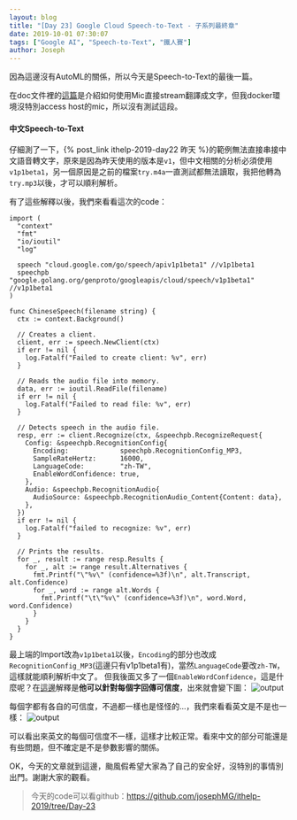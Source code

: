 ```yaml
---
layout: blog
title: "[Day 23] Google Cloud Speech-to-Text - 子系列最終章"
date: 2019-10-01 07:30:07
tags: ["Google AI", "Speech-to-Text", "鐵人賽"]
author: Joseph
---
```

因為這邊沒有AutoML的關係，所以今天是Speech-to-Text的最後一篇。

在doc文件裡的[這篇](https://cloud.google.com/speech-to-text/docs/streaming-recognize?authuser=1)是介紹如何使用Mic直接stream翻譯成文字，但我docker環境沒特別access host的mic，所以沒有測試這段。

#### 中文Speech-to-Text
仔細測了一下，{% post_link ithelp-2019-day22 昨天 %}的範例無法直接串接中文語音轉文字，原來是因為昨天使用的版本是`v1`，但中文相關的分析必須使用`v1p1beta1`，另一個原因是之前的檔案`try.m4a`一直測試都無法讀取，我把他轉為`try.mp3`以後，才可以順利解析。
<!-- more -->

有了這些解釋以後，我們來看看這次的code：
```golang
import (
  "context"
  "fmt"
  "io/ioutil"
  "log"

  speech "cloud.google.com/go/speech/apiv1p1beta1" //v1p1beta1
  speechpb "google.golang.org/genproto/googleapis/cloud/speech/v1p1beta1" //v1p1beta1
)

func ChineseSpeech(filename string) {
  ctx := context.Background()

  // Creates a client.
  client, err := speech.NewClient(ctx)
  if err != nil {
    log.Fatalf("Failed to create client: %v", err)
  }

  // Reads the audio file into memory.
  data, err := ioutil.ReadFile(filename)
  if err != nil {
    log.Fatalf("Failed to read file: %v", err)
  }

  // Detects speech in the audio file.
  resp, err := client.Recognize(ctx, &speechpb.RecognizeRequest{
    Config: &speechpb.RecognitionConfig{
      Encoding:             speechpb.RecognitionConfig_MP3,
      SampleRateHertz:      16000,
      LanguageCode:         "zh-TW",
      EnableWordConfidence: true,
    },
    Audio: &speechpb.RecognitionAudio{
      AudioSource: &speechpb.RecognitionAudio_Content{Content: data},
    },
  })
  if err != nil {
    log.Fatalf("failed to recognize: %v", err)
  }

  // Prints the results.
  for _, result := range resp.Results {
    for _, alt := range result.Alternatives {
      fmt.Printf("\"%v\" (confidence=%3f)\n", alt.Transcript, alt.Confidence)
      for _, word := range alt.Words {
        fmt.Printf("\t\"%v\" (confidence=%3f)\n", word.Word, word.Confidence)
      }
    }
  }
}
```

最上端的Import改為`v1p1beta1`以後，`Encoding`的部分也改成`RecognitionConfig_MP3`(這邊只有v1p1beta1有)，當然`LanguageCode`要改`zh-TW`，這樣就能順利解析中文了。
但我後面又多了一個`EnableWordConfidence`，這是什麼呢？在[這邊](https://cloud.google.com/speech-to-text/docs/word-confidence?authuser=1)解釋是**他可以針對每個字回傳可信度**，出來就會變下圖：
![output](output.jpg)

每個字都有各自的可信度，不過都一樣也是怪怪的...，我們來看看英文是不是也一樣：
![output](output2.jpg)

可以看出來英文的每個可信度不一樣，這樣才比較正常。看來中文的部分可能還是有些問題，但不確定是不是參數影響的關係。

OK，今天的文章就到這邊，颱風假希望大家為了自己的安全好，沒特別的事情別出門。謝謝大家的觀看。

> 今天的code可以看github：https://github.com/josephMG/ithelp-2019/tree/Day-23
